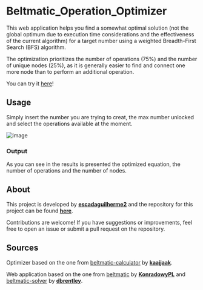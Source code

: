 # Beltmatic_Operation_Optimizer

This web application helps you find a somewhat optimal solution (not the global optimum due to execution time considerations and the effectiveness of the current algorithm) for a target number using a weighted Breadth-First Search (BFS) algorithm.

The optimization prioritizes the number of operations (75%) and the number of unique nodes (25%), as it is generally easier to find and connect one more node than to perform an additional operation.

You can try it [here]()!

## Usage

Simply insert the number you are trying to creat, the max number unlocked and select the operations available at the moment.

![image](https://github.com/escadaguilherme2/Beltmatic_Operation_Optimizer/assets/161480671/f6a9af05-5702-4be4-b339-5fcb4269b6bf)


### Output

As you can see in the results is presented the optimized equation, the number of operations and the number of nodes.

## About

This project is developed by [**escadaguilherme2**](https://github.com/escadaguilherme2) and the repository for this project can be found [**here**](https://github.com/escadaguilherme2/Beltmatic_Operation_Optimizer).

Contributions are welcome! If you have suggestions or improvements, feel free to open an issue or submit a pull request on the repository.

## Sources

Optimizer based on the one from [beltmatic-calculator](https://github.com/kaajjaak/beltmatic-calculator) by [**kaajjaak**](https://github.com/kaajjaak).

Web application based on the one from [beltmatic](https://github.com/KonradowyPL/beltmatic) by [**KonradowyPL**](https://github.com/KonradowyPL) and [beltmatic-solver](https://github.com/dbrentley/beltmatic-solver) by [**dbrentley**](https://github.com/dbrentley).
